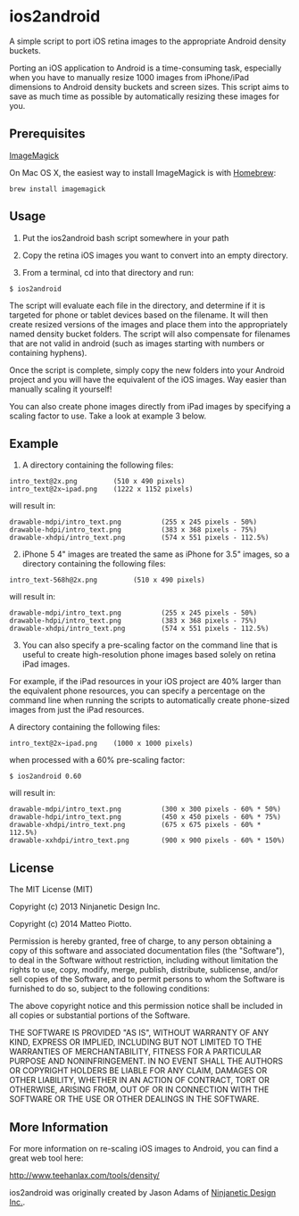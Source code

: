 ios2android
===========

A simple script to port iOS retina images to the appropriate Android density buckets.

Porting an iOS application to Android is a time-consuming task, especially when you have to manually resize 1000 images from iPhone/iPad dimensions to Android density buckets and screen sizes. This script aims to save as much time as possible by automatically resizing these images for you.


Prerequisites
-------------

[ImageMagick](http://www.imagemagick.org/script/binary-releases.php)

On Mac OS X, the easiest way to install ImageMagick is with [Homebrew](http://brew.sh/):

    brew install imagemagick


Usage
-----

1. Put the ios2android bash script somewhere in your path

2. Copy the retina iOS images you want to convert into an empty directory. 

3. From a terminal, cd into that directory and run:

```
$ ios2android
```


The script will evaluate each file in the directory, and determine if it is targeted for phone or tablet devices based on the filename. It will then create resized versions of the images and place them into the appropriately named density bucket folders. The script will also compensate for filenames that are not valid in android (such as images starting with numbers or containing hyphens).

Once the script is complete, simply copy the new folders into your Android project and you will have the equivalent of the iOS images. Way easier than manually scaling it yourself!

You can also create phone images directly from iPad images by specifying a scaling factor to use. Take a look at example 3 below.


Example
-------

1) A directory containing the following files:

```
intro_text@2x.png         (510 x 490 pixels)
intro_text@2x~ipad.png    (1222 x 1152 pixels)
```

will result in:

```
drawable-mdpi/intro_text.png          (255 x 245 pixels - 50%)
drawable-hdpi/intro_text.png          (383 x 368 pixels - 75%)
drawable-xhdpi/intro_text.png         (574 x 551 pixels - 112.5%)
```



2) iPhone 5 4" images are treated the same as iPhone for 3.5" images, so a directory containing the following files:

```
intro_text-568h@2x.png         (510 x 490 pixels)
```

will result in:

```
drawable-mdpi/intro_text.png          (255 x 245 pixels - 50%)
drawable-hdpi/intro_text.png          (383 x 368 pixels - 75%)
drawable-xhdpi/intro_text.png         (574 x 551 pixels - 112.5%)
```



3) You can also specify a pre-scaling factor on the command line that is useful to create high-resolution phone images based solely on retina iPad images.

For example, if the iPad resources in your iOS project are 40% larger than the equivalent phone resources, you can specify a percentage on the command line when running the scripts to automatically create phone-sized images from just the iPad resources.

A directory containing the following files:

```
intro_text@2x~ipad.png    (1000 x 1000 pixels)
```

when processed with a 60% pre-scaling factor:

```
$ ios2android 0.60
```

will result in:

```
drawable-mdpi/intro_text.png          (300 x 300 pixels - 60% * 50%)
drawable-hdpi/intro_text.png          (450 x 450 pixels - 60% * 75%)
drawable-xhdpi/intro_text.png         (675 x 675 pixels - 60% * 112.5%)
drawable-xxhdpi/intro_text.png        (900 x 900 pixels - 60% * 150%)
```


License
-------

The MIT License (MIT)

Copyright (c) 2013 Ninjanetic Design Inc.

Copyright (c) 2014 Matteo Piotto.

Permission is hereby granted, free of charge, to any person obtaining a copy
of this software and associated documentation files (the "Software"), to deal
in the Software without restriction, including without limitation the rights
to use, copy, modify, merge, publish, distribute, sublicense, and/or sell
copies of the Software, and to permit persons to whom the Software is
furnished to do so, subject to the following conditions:

The above copyright notice and this permission notice shall be included in
all copies or substantial portions of the Software.

THE SOFTWARE IS PROVIDED "AS IS", WITHOUT WARRANTY OF ANY KIND, EXPRESS OR
IMPLIED, INCLUDING BUT NOT LIMITED TO THE WARRANTIES OF MERCHANTABILITY,
FITNESS FOR A PARTICULAR PURPOSE AND NONINFRINGEMENT. IN NO EVENT SHALL THE
AUTHORS OR COPYRIGHT HOLDERS BE LIABLE FOR ANY CLAIM, DAMAGES OR OTHER
LIABILITY, WHETHER IN AN ACTION OF CONTRACT, TORT OR OTHERWISE, ARISING FROM,
OUT OF OR IN CONNECTION WITH THE SOFTWARE OR THE USE OR OTHER DEALINGS IN
THE SOFTWARE.


More Information
----------------


For more information on re-scaling iOS images to Android, you can find a great web tool here:

http://www.teehanlax.com/tools/density/


ios2android was originally created by Jason Adams of [Ninjanetic Design Inc.](http://www.ninjanetic.com).
